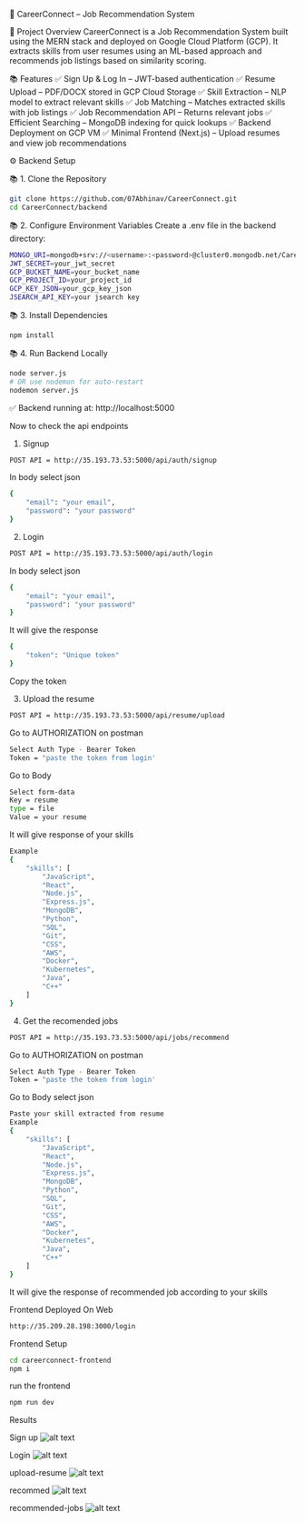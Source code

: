 🚀 CareerConnect – Job Recommendation System

🎯 Project Overview
CareerConnect is a Job Recommendation System built using the MERN stack and deployed on Google Cloud Platform (GCP). It extracts skills from user resumes using an ML-based approach and recommends job listings based on similarity scoring.

📚 Features
✅ Sign Up & Log In – JWT-based authentication
✅ Resume Upload – PDF/DOCX stored in GCP Cloud Storage
✅ Skill Extraction – NLP model to extract relevant skills
✅ Job Matching – Matches extracted skills with job listings
✅ Job Recommendation API – Returns relevant jobs
✅ Efficient Searching – MongoDB indexing for quick lookups
✅ Backend Deployment on GCP VM
✅ Minimal Frontend (Next.js) – Upload resumes and view job recommendations

⚙️ Backend Setup

📚 1. Clone the Repository
```bash
git clone https://github.com/07Abhinav/CareerConnect.git
cd CareerConnect/backend
```
📚 2. Configure Environment Variables
Create a .env file in the backend directory:
```bash
MONGO_URI=mongodb+srv://<username>:<password>@cluster0.mongodb.net/CareerConnect
JWT_SECRET=your_jwt_secret
GCP_BUCKET_NAME=your_bucket_name
GCP_PROJECT_ID=your_project_id
GCP_KEY_JSON=your_gcp_key_json
JSEARCH_API_KEY=your jsearch key
```
📚 3. Install Dependencies
```bash
npm install
```

📚 4. Run Backend Locally
```bash
node server.js
# OR use nodemon for auto-restart
nodemon server.js
```
✅ Backend running at: http://localhost:5000

Now to check the api endpoints

1. Signup
```bash
POST API = http://35.193.73.53:5000/api/auth/signup
```
In body select json

```bash
{
    "email": "your email",
    "password": "your password"
}
```
2. Login
```bash
POST API = http://35.193.73.53:5000/api/auth/login
```
In body select json

```bash
{
    "email": "your email",
    "password": "your password"
}
```
It will give the response

```bash
{
    "token": "Unique token"
}
```
Copy the token

3. Upload the resume
```bash
POST API = http://35.193.73.53:5000/api/resume/upload
```
Go to AUTHORIZATION on postman
```bash
Select Auth Type - Bearer Token
Token = "paste the token from login'
```
Go to Body
```bash
Select form-data
Key = resume
type = file
Value = your resume
```
It will give response of your skills
```bash
Example
{
    "skills": [
        "JavaScript",
        "React",
        "Node.js",
        "Express.js",
        "MongoDB",
        "Python",
        "SQL",
        "Git",
        "CSS",
        "AWS",
        "Docker",
        "Kubernetes",
        "Java",
        "C++"
    ]
}
```

4. Get the recomended jobs
```bash
POST API = http://35.193.73.53:5000/api/jobs/recommend
```

Go to AUTHORIZATION on postman
```bash
Select Auth Type - Bearer Token
Token = "paste the token from login'
```
Go to Body select json
```bash
Paste your skill extracted from resume
Example
{
    "skills": [
        "JavaScript",
        "React",
        "Node.js",
        "Express.js",
        "MongoDB",
        "Python",
        "SQL",
        "Git",
        "CSS",
        "AWS",
        "Docker",
        "Kubernetes",
        "Java",
        "C++"
    ]
}
```
It will give the response of recommended job according to your skills

Frontend Deployed On Web

```bash
http://35.209.28.198:3000/login
```

Frontend Setup

```bash
cd careerconnect-frontend
npm i
```

run the frontend
```bash
npm run dev
```

Results

Sign up
![alt text](image-1.png)

Login
![alt text](image.png)

upload-resume
![alt text](image-2.png)

recommed
![alt text](image-3.png)

recommended-jobs
![alt text](image-4.png)


